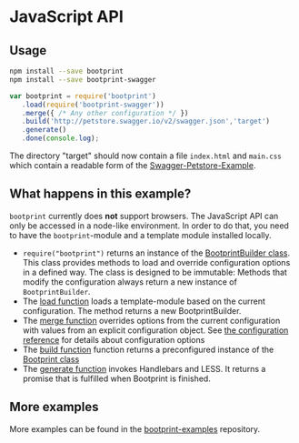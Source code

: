# JavaScript API 

## Usage

```bash
npm install --save bootprint
npm install --save bootprint-swagger
```

```js
var bootprint = require('bootprint')
   .load(require('bootprint-swagger'))
   .merge({ /* Any other configuration */ })
   .build('http://petstore.swagger.io/v2/swagger.json','target')
   .generate()
   .done(console.log);
```

The directory "target" should now contain a file `index.html` and `main.css` which contain a readable
form of the [Swagger-Petstore-Example](http://petstore.swagger.io/).

## What happens in this example?

`bootprint` currently does **not** support browsers. The JavaScript API can only be accessed in 
a node-like environment. In order to do that, you need to have the `bootprint`-module 
and a template module installed locally.


* `require("bootprint")` returns an instance of the [BootprintBuilder class](api.md#BootprintBuilder).
  This class provides methods to load and override configuration options in a defined way.
  The class is designed to be immutable: Methods that modify the configuration always 
  return a new instance of `BootprintBuilder`.
* The [load function](api.md#BooprintBuilder#load) loads a template-module based on the
  current configuration. The method returns a new BootprintBuilder.
* The [merge function](api.md#BootprintBuilder#merge) overrides options from the current
  configuration with values from an explicit configuration object.
  See [the configuration reference](config.md) for details about configuration options
* The [build function](api.md#BooprintBuilder#build) function returns a preconfigured instance 
  of the [Bootprint class](api.md#Bootprint)
* The [generate function](api.md#Bootprint#generate) invokes Handlebars and LESS. 
  It returns a promise that is fulfilled when Bootprint is finished.
  
## More examples

More examples can be found in the [bootprint-examples](https://github.com/nknapp/bootprint-examples) 
repository.
  
